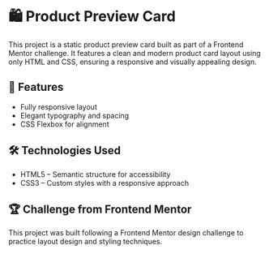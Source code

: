 # 🛍️ Product Preview Card
This project is a static product preview card built as part of a Frontend Mentor challenge. It features a clean and modern product card layout using only HTML and CSS, ensuring a responsive and visually appealing design.

## 🎯 Features
- Fully responsive layout
- Elegant typography and spacing
- CSS Flexbox for alignment

## 🛠️ Technologies Used
- HTML5 – Semantic structure for accessibility
- CSS3 – Custom styles with a responsive approach

## 🏆 Challenge from Frontend Mentor
This project was built following a Frontend Mentor design challenge to practice layout design and styling techniques.